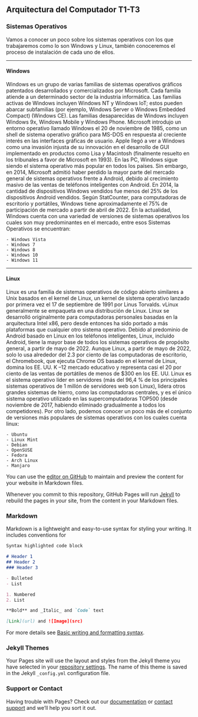 ## Arquitectura del Computador T1-T3
  
### Sistemas Operativos
      
Vamos a conocer un poco sobre los sistemas operativos con los que trabajaremos como lo son Windows y Linux, también conoceremos el proceso de instalación de cada uno de ellos.
****
#### Windows
      
   Windows es un grupo de varias familias de sistemas operativos gráficos patentados desarrollados y comercializados por Microsoft. Cada familia atiende a un determinado sector de la industria informática. Las familias activas de Windows incluyen Windows NT y Windows IoT; estos pueden abarcar subfamilias (por ejemplo, Windows Server o Windows Embedded Compact) (Windows CE). Las familias desaparecidas de Windows incluyen Windows 9x, Windows Mobile y Windows Phone.
    Microsoft introdujo un entorno operativo llamado Windows el 20 de noviembre de 1985, como un shell de sistema operativo gráfico para MS-DOS en respuesta al creciente interés en las interfaces gráficas de usuario. 
    Apple llegó a ver a Windows como una invasión injusta de su innovación en el desarrollo de GUI implementado en productos como Lisa y Macintosh (finalmente resuelto en los tribunales a favor de Microsoft en 1993). En las PC, Windows sigue siendo el sistema operativo más popular en todos los países. Sin embargo, en 2014, Microsoft admitió haber perdido la mayor parte del mercado general de sistemas operativos frente a Android, debido al crecimiento masivo de las ventas de teléfonos inteligentes con Android. En 2014, la cantidad de dispositivos Windows vendidos fue menos del 25% de los dispositivos Android vendidos. Según StatCounter, para computadoras de escritorio y portátiles, Windows tiene aproximadamente el 75% de participación de mercado a partir de abril de 2022.
    En la actualidad, Windows cuenta con una variedad de versiones de sistemas operativos los cuales son muy predominantes en el mercado, entre esos Sistemas Operativos se encuentran: 
    
    - Windows Vista
    - Windows 7
    - Windows 8
    - Windows 10
    - Windows 11
    
****
#### Linux 
    
   Linux es una familia de sistemas operativos de código abierto similares a Unix basados en el kernel de Linux, un kernel de sistema operativo lanzado por primera vez el 17 de septiembre de 1991 por Linus Torvalds. vLinux generalmente se empaqueta en una distribución de Linux. 
    Linux se desarrolló originalmente para computadoras personales basadas en la arquitectura Intel x86, pero desde entonces ha sido portado a más plataformas que cualquier otro sistema operativo. Debido al predominio de Android basado en Linux en los teléfonos inteligentes, Linux, incluido Android, tiene la mayor base de todos los sistemas operativos de propósito general, a partir de mayo de 2022. Aunque Linux, a partir de mayo de 2022, solo lo usa alrededor del 2.3 por ciento de las computadoras de escritorio, el Chromebook, que ejecuta Chrome OS basado en el kernel de Linux, domina los EE. UU. K –12 mercado educativo y representa casi el 20 por ciento de las ventas de portátiles de menos de $300 en los EE. UU. Linux es el sistema operativo líder en servidores (más del 96,4 % de los principales sistemas operativos de 1 millón de servidores web son Linux), lidera otros grandes sistemas de hierro, como las computadoras centrales, y es el único sistema operativo utilizado en las supercomputadoras TOP500 (desde noviembre de 2017, habiendo eliminado gradualmente a todos los competidores).
    Por otro lado, podemos conocer un poco más de el conjunto de versiones más populares de sistemas operativos con los cuales cuenta linux: 
    
    - Ubuntu
    - Linux Mint
    - Debian
    - OpenSUSE
    - Fedora
    - Arch Linux
    - Manjaro 

    
    
    
    
    
    
  
You can use the [editor on GitHub](https://github.com/EdwardJSM23/Arq-Comp-I-UPTM/edit/gh-pages/index.md) to maintain and preview the content for your website in Markdown files.

Whenever you commit to this repository, GitHub Pages will run [Jekyll](https://jekyllrb.com/) to rebuild the pages in your site, from the content in your Markdown files.

### Markdown

Markdown is a lightweight and easy-to-use syntax for styling your writing. It includes conventions for

```markdown
Syntax highlighted code block

# Header 1
## Header 2
### Header 3

- Bulleted
- List

1. Numbered
2. List

**Bold** and _Italic_ and `Code` text

[Link](url) and ![Image](src)
```

For more details see [Basic writing and formatting syntax](https://docs.github.com/en/github/writing-on-github/getting-started-with-writing-and-formatting-on-github/basic-writing-and-formatting-syntax).

### Jekyll Themes

Your Pages site will use the layout and styles from the Jekyll theme you have selected in your [repository settings](https://github.com/EdwardJSM23/Arq-Comp-I-UPTM/settings/pages). The name of this theme is saved in the Jekyll `_config.yml` configuration file.

### Support or Contact

Having trouble with Pages? Check out our [documentation](https://docs.github.com/categories/github-pages-basics/) or [contact support](https://support.github.com/contact) and we’ll help you sort it out.
